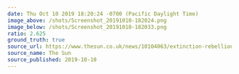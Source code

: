 ```yaml
---
date: Thu Oct 10 2019 18:20:24 -0700 (Pacific Daylight Time)
image_above: /shots/Screenshot_20191010-182024.png
image_below: /shots/Screenshot_20191010-182033.png
ratio: 2.625
ground_truth: true
source_url: https://www.thesun.co.uk/news/10104063/extinction-rebellion-paralympic-athlete-british-airways-london-city-airport/
source_name: The Sun
source_published: 2019-10-10
---
```

